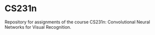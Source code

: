 # CS231n
Repository for assignments of the course CS231n: Convolutional Neural Networks for Visual Recognition.
